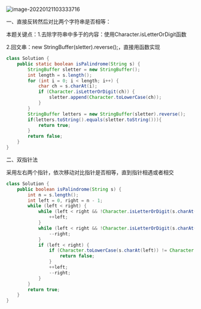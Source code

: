 ![image-20220121103333716](C:\Users\Adnim\AppData\Roaming\Typora\typora-user-images\image-20220121103333716.png)

一、直接反转然后对比两个字符串是否相等：

本题关键点：1.去除字符串中多于的内容：使用Character.isLetterOrDigit函数

2.回文串：new StringBuffer(sletter).reverse();，直接用函数实现

```java
class Solution {
    public static boolean isPalindrome(String s) {
        StringBuffer sletter = new StringBuffer();
        int length = s.length();
        for (int i = 0; i < length; i++) {
            char ch = s.charAt(i);
            if (Character.isLetterOrDigit(ch)) {
                sletter.append(Character.toLowerCase(ch));
            }
        }
        StringBuffer letters = new StringBuffer(sletter).reverse();
        if(letters.toString().equals(sletter.toString())){
            return true;
        }
        return false;
    }
}
```



二、双指针法

采用左右两个指针，依次移动对比指针是否相等，直到指针相遇或者相交

```java
class Solution {
    public boolean isPalindrome(String s) {
        int n = s.length();
        int left = 0, right = n - 1;
        while (left < right) {
            while (left < right && !Character.isLetterOrDigit(s.charAt(left))) {
                ++left;
            }
            while (left < right && !Character.isLetterOrDigit(s.charAt(right))) {
                --right;
            }
            if (left < right) {
                if (Character.toLowerCase(s.charAt(left)) != Character.toLowerCase(s.charAt(right))) {
                    return false;
                }
                ++left;
                --right;
            }
        }
        return true;
    }
}
```


